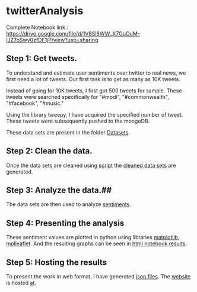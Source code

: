 # twitterAnalysis #

Complete Notebook link : https://drive.google.com/file/d/1V8Sl8WW_X7GuOuM-lJZ7oSwy0zfDF1jP/view?usp=sharing


## Step 1: Get tweets. ##

To understand and estimate user sentiments over twitter to real news, we first need a lot of tweets. Our first task is to get as many as 10K tweets. 

Instead of going for 10K tweets, I first got 500 tweets for sample. These tweets were searched specifically for "#modi", "#commonwealth", "#facebook", "#music."

Using the library tweepy, I have acquired the specified number of tweet. These tweets were subsequently pushed to the mongoDB. 

These data sets are present in the folder [Datasets](https://github.com/chyvn/tweetAnalysis/tree/master/DataSets).


##  Step 2: Clean the data. ##
Once the data sets are cleaned using [script](https://github.com/chyvn/tweetAnalysis/blob/master/Scripts/cleaning_new.py) the [cleaned data sets](https://github.com/chyvn/tweetAnalysis/tree/master/DataSets) are generated.


## Step 3: Analyze the data.## 
The data sets are then used to analyze [sentiments](https://github.com/chyvn/tweetAnalysis/blob/master/Scripts/results.py). 

## Step 4: Presenting the analysis
These sentiment values are plotted in python using libraries [matplotlib](https://matplotlib.org/), [mplleaflet](https://github.com/jwass/mplleaflet). And the resulting graphs can be seen in [html notebook results](https://github.com/chyvn/tweetAnalysis/tree/master/Outputs/NotebooksHtml).

## Step 5: Hosting the results
To present the work in web format, I have generated [json files](https://github.com/chyvn/tweetAnalysis/blob/master/Outputs/output.json). The [website]() is hosted [at]().
